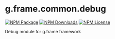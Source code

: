 # g.frame.common.debug

[![NPM Package][npm]][npm-url]
[![NPM Downloads][npm-downloads]][npmtrends-url]
[![NPM License][npm-license]][mit-url]

Debug module for g.frame framework

[npm]: https://img.shields.io/npm/v/@g.frame/common.debug?style=for-the-badge
[npm-url]: https://www.npmjs.com/package/@g.frame/common.debug

[npm-downloads]: https://img.shields.io/npm/dw/@g.frame/common.debug?style=for-the-badge
[npmtrends-url]: https://www.npmtrends.com/@g.frame/common.debug

[npm-license]: https://img.shields.io/npm/l/@g.frame/common.debug?style=for-the-badge
[mit-url]: https://opensource.org/licenses/MIT